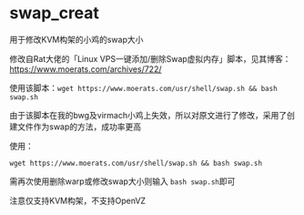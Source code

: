 # swap_creat
用于修改KVM构架的小鸡的swap大小

修改自Rat大佬的「Linux VPS一键添加/删除Swap虚拟内存」脚本，见其博客：https://www.moerats.com/archives/722/

使用该脚本：`wget https://www.moerats.com/usr/shell/swap.sh && bash swap.sh`

由于该脚本在我的bwg及virmach小鸡上失效，所以对原文进行了修改，采用了创建文件作为swap的方法，成功率更高

使用：
```
wget https://www.moerats.com/usr/shell/swap.sh && bash swap.sh
```
需再次使用删除warp或修改swap大小则输入 `bash swap.sh`即可

注意仅支持KVM构架，不支持OpenVZ
